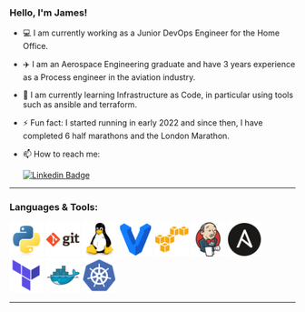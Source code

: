 ### **Hello, I'm James**!

- 💻 I am currently working as a Junior DevOps Engineer for the Home Office. 

- ✈️ I am an Aerospace Engineering graduate and have 3 years experience as a Process engineer in the aviation industry. 

- 🌱 I am currently learning Infrastructure as Code, in particular using tools such as ansible and terraform.

- ⚡ Fun fact: I started running in early 2022 and since then, I have completed 6 half marathons and the London Marathon. 

- 📫 How to reach me: 

    [![Linkedin Badge](https://img.shields.io/badge/-James-blue?style=flat&logo=Linkedin&logoColor=white)](https://www.linkedin.com/in/james-wijaya-seekings-14097510b/)

---

### **Languages & Tools**:

<div>
  <img src='https://github.com/devicons/devicon/blob/master/icons/python/python-original.svg' width="60" height="60">
  <img src='https://github.com/devicons/devicon/blob/master/icons/git/git-original-wordmark.svg' width="60" height="60">
  <img src='https://github.com/devicons/devicon/blob/master/icons/linux/linux-original.svg' width="60" height="60">
  <img src='https://github.com/devicons/devicon/blob/master/icons/vagrant/vagrant-original.svg' width="60" height="60">
  <img src='https://github.com/devicons/devicon/blob/master/icons/amazonwebservices/amazonwebservices-original.svg' width="60" height="60">
  <img src='https://github.com/devicons/devicon/blob/master/icons/jenkins/jenkins-original.svg' width="60" height="60">
  <img src='https://github.com/devicons/devicon/blob/master/icons/ansible/ansible-original.svg' width="60" height="60">
  <img src='https://github.com/devicons/devicon/blob/master/icons/terraform/terraform-original.svg' width="60" height="60">
  <img src='https://github.com/devicons/devicon/blob/master/icons/docker/docker-original.svg' width="60" height="60">
  <img src='https://github.com/devicons/devicon/blob/master/icons/kubernetes/kubernetes-plain.svg' width="60" height="60">
<div>
  
---
  
  
